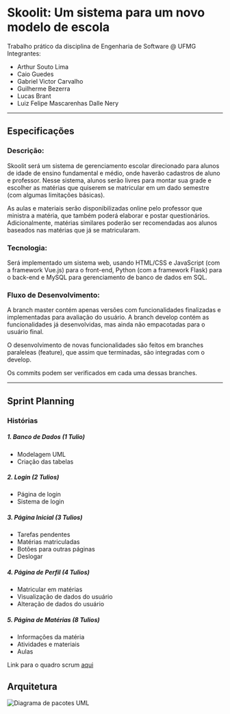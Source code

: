 # Skoolit: Um sistema para um novo modelo de escola
Trabalho prático da disciplina de Engenharia de Software @ UFMG
Integrantes:
- Arthur Souto Lima
- Caio Guedes
- Gabriel Victor Carvalho
- Guilherme Bezerra
- Lucas Brant
- Luiz Felipe Mascarenhas Dalle Nery
---
## Especificações
### Descrição:
Skoolit será um sistema de gerenciamento escolar direcionado para alunos de idade de ensino fundamental e médio, onde haverão cadastros de aluno e professor. Nesse sistema, alunos serão livres para montar sua grade e escolher as matérias que quiserem se matricular em um dado semestre (com algumas limitações básicas). 

As aulas e materiais serão disponibilizadas online pelo professor que ministra a matéria, que também poderá elaborar e postar questionários. Adicionalmente, matérias similares poderão ser recomendadas aos alunos baseados nas matérias que já se matricularam.
### Tecnologia:
Será implementado um sistema web, usando HTML/CSS e JavaScript (com a framework Vue.js) para o front-end, Python (com a framework Flask) para o back-end e MySQL para gerenciamento de banco de dados em SQL.
### Fluxo de Desenvolvimento:
A branch master contém apenas versões com funcionalidades finalizadas e implementadas para avaliação do usuário. A branch develop contém as funcionalidades já desenvolvidas, mas ainda não empacotadas para o usuário final. 

O desenvolvimento de novas funcionalidades são feitos em branches paraleleas (feature), que assim que terminadas, são integradas com o develop. 

Os commits podem ser verificados em cada uma dessas branches.

---
## Sprint Planning
### Histórias
##### 1. Banco de Dados (1 Tulio)

- Modelagem UML
- Criação das tabelas

##### 2. Login (2 Tulios)

- Página de login
- Sistema de login

##### 3. Página Inicial (3 Tulios)

- Tarefas pendentes
- Matérias matriculadas
- Botões para outras páginas
- Deslogar

##### 4. Página de Perfil (4 Tulios)
 
- Matricular em matérias
- Visualização de dados do usuário
- Alteração de dados do usuário

##### 5. Página de Matérias (8 Tulios)

- Informações da matéria
- Atividades e materiais
- Aulas

Link para o quadro scrum [aqui](https://www.notion.so/c8d063d8b5d14acc9a9753b623f2b15e?v=227ee1429a3b48ab828c705b3d6c29e4 "Quadro SCRUM")

## Arquitetura
![Diagrama de pacotes UML](https://drive.google.com/uc?export=view&id=1E-reJF9m6pdjns7_yjXq4wlQuw3BQtFv)

